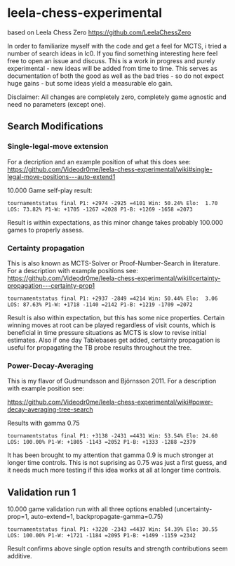 # leela-chess-experimental
based on Leela Chess Zero https://github.com/LeelaChessZero

In order to familiarize myself with the code and get a feel for MCTS, i tried a number of search ideas in lc0. If you find something interesting here feel free to open an issue and discuss. This is a work in progress and purely experimental - new ideas will be added from time to time. This serves as documentation of both the good as well as the bad tries - so do not expect huge gains - but some ideas yield a measurable elo gain.  

Disclaimer: All changes are completely zero, completely game agnostic and need no parameters (except one). 

## Search Modifications

### Single-legal-move extension

For a decription and an example position of what this does see:
https://github.com/Videodr0me/leela-chess-experimental/wiki#single-legal-move-positions---auto-extend1

10.000 Game self-play result:
```
tournamentstatus final P1: +2974 -2925 =4101 Win: 50.24% Elo:  1.70 LOS: 73.82% P1-W: +1705 -1267 =2028 P1-B: +1269 -1658 =2073
```

Result is within expectations, as this minor change takes probably 100.000 games to properly assess.

### Certainty propagation 

This is also known as MCTS-Solver or Proof-Number-Search in literature. For a description with example positions see: https://github.com/Videodr0me/leela-chess-experimental/wiki#certainty-propagation---certainty-prop1

```
tournamentstatus final P1: +2937 -2849 =4214 Win: 50.44% Elo:  3.06 LOS: 87.63% P1-W: +1718 -1140 =2142 P1-B: +1219 -1709 =2072
```

Result is also within expectation, but this has some nice properties. Certain winning moves at root can be played regardless of visit counts, which is beneficial in time pressure situations as MCTS is slow to revise initial estimates. Also if one day Tablebases get added, certainty propagation is useful for propagating the TB probe results throughout the tree. 

### Power-Decay-Averaging
This is my flavor of Gudmundsson and Björnsson 2011. For a description with example position see:

https://github.com/Videodr0me/leela-chess-experimental/wiki#power-decay-averaging-tree-search

Results with gamma 0.75 
```
tournamentstatus final P1: +3138 -2431 =4431 Win: 53.54% Elo: 24.60 LOS: 100.00% P1-W: +1805 -1143 =2052 P1-B: +1333 -1288 =2379
```
It has been brought to my attention that gamma 0.9 is much stronger at longer time controls. This is not suprising as 0.75 was just a first guess, and it needs much more testing if this idea works at all at longer time controls.  

## Validation run 1

10.000 game validation run with all three options enabled (uncertainty-prop=1, auto-extend=1, backpropagate-gamma=0.75)
```
tournamentstatus final P1: +3220 -2343 =4437 Win: 54.39% Elo: 30.55 LOS: 100.00% P1-W: +1721 -1184 =2095 P1-B: +1499 -1159 =2342
```
Result confirms above single option results and strength contributions seem additive.
